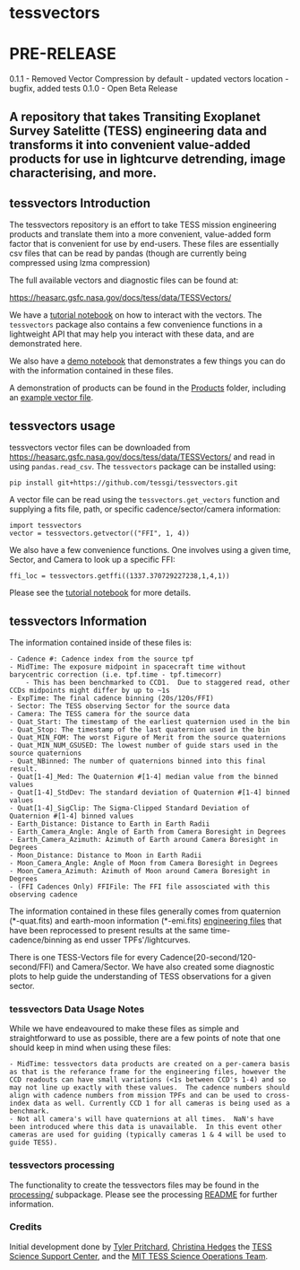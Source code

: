 # tessvectors 

# PRE-RELEASE 
0.1.1 - Removed Vector Compression by default
        - updated vectors location
        - bugfix, added tests
0.1.0 - Open Beta Release
## A repository that takes Transiting Exoplanet Survey Satelitte (TESS) engineering data and transforms it into convenient value-added products for use in lightcurve detrending, image characterising, and more.   

## tessvectors Introduction

The tessvectors repository is an effort to take TESS mission engineering products and translate them into a more convenient, value-added form factor that is convenient for use by end-users.  These files are essentially csv files that can be read by pandas (though are currently being compressed using lzma compression)

The full available vectors and diagnostic files can be found at:

https://heasarc.gsfc.nasa.gov/docs/tess/data/TESSVectors/

We have a [tutorial notebook](docs/tessvectors_tutorial.ipynb) on how to interact with the vectors.  The `tessvectors` package also contains a few convenience functions in a lightweight API that may help you interact with these data, and are demonstrated here. 

We also have a  [demo notebook](docs/tessvectors_demo.ipynb) that demonstrates a few things you can do with the information contained in these files.

A demonstration of products can be found in the [Products](Products/) folder, including an [example vector file](Products/Vectors/FFI_Cadence/TessVectors_S001_C4_FFI.csv).  

## tessvectors usage
tessvectors vector files can be downloaded from https://heasarc.gsfc.nasa.gov/docs/tess/data/TESSVectors/ and read in using `pandas.read_csv`.  The `tessvectors` package can be installed using:

```
pip install git+https://github.com/tessgi/tessvectors.git
```

A vector file can be read using the `tessvectors.get_vectors` function and supplying a fits file, path, or specific cadence/sector/camera information:

```
import tessvectors
vector = tessvectors.getvector(("FFI", 1, 4))
```

We also have a few convenience functions.  One involves using a given time, Sector, and Camera to look up a specific FFI:

```
ffi_loc = tessvectors.getffi((1337.370729227238,1,4,1))
```

Please see the [tutorial notebook](docs/tessvectors_tutorial.ipynb) for more details.  

## tessvectors Information
The information contained inside of these files is:

    - Cadence #: Cadence index from the source tpf
    - MidTime: The exposure midpoint in spacecraft time without barycentric correction (i.e. tpf.time - tpf.timecorr)
        - This has been benchmarked to CCD1.  Due to staggered read, other CCDs midpoints might differ by up to ~1s
    - ExpTime: The final cadence binning (20s/120s/FFI)
    - Sector: The TESS observing Sector for the source data
    - Camera: The TESS camera for the source data
    - Quat_Start: The timestamp of the earliest quaternion used in the bin
    - Quat_Stop: The timestamp of the last quaternion used in the bin
    - Quat_MIN_FOM: The worst Figure of Merit from the source quaternions
    - Quat_MIN_NUM_GSUSED: The lowest number of guide stars used in the source quaternions
    - Quat_NBinned: The number of quaternions binned into this final result.
    - Quat[1-4]_Med: The Quaternion #[1-4] median value from the binned values 
    - Quat[1-4]_StdDev: The standard deviation of Quaternion #[1-4] binned values
    - Quat[1-4]_SigClip: The Sigma-Clipped Standard Deviation of Quaternion #[1-4] binned values
    - Earth_Distance: Distance to Earth in Earth Radii
    - Earth_Camera_Angle: Angle of Earth from Camera Boresight in Degrees
    - Earth_Camera_Azimuth: Azimuth of Earth around Camera Boresight in Degrees
    - Moon_Distance: Distance to Moon in Earth Radii
    - Moon_Camera_Angle: Angle of Moon from Camera Boresight in Degrees
    - Moon_Camera_Azimuth: Azimuth of Moon around Camera Boresight in Degrees
    - (FFI Cadences Only) FFIFile: The FFI file assosciated with this observing cadence 

The information contained in these files generally comes from quaternion (\*-quat.fits) and earth-moon information (\*-emi.fits) [engineering files](https://archive.stsci.edu/missions-and-data/tess/data-products.html#mod_eng) that have been reprocessed to present results at the same time-cadence/binning as end usser TPFs'/lightcurves.

There is one TESS-Vectors file for every Cadence(20-second/120-second/FFI) and Camera/Sector.  We have also created some diagnostic plots to help guide the understanding of TESS observations for a given sector.  

### tessvectors Data Usage Notes
While we have endeavoured to make these files as simple and straightforward to use as possible, there are a few points of note that one should keep in mind when using these files: 

    - MidTime: tessvectors data products are created on a per-camera basis as that is the referance frame for the engineering files, however the CCD readouts can have small variations (<1s between CCD's 1-4) and so may not line up exactly with these values.  The cadence numbers should align with cadence numbers from mission TPFs and can be used to cross-index data as well. Currently CCD 1 for all cameras is being used as a benchmark.
    - Not all camera's will have quaternions at all times.  NaN's have been introduced where this data is unavailable.  In this event other cameras are used for guiding (typically cameras 1 & 4 will be used to guide TESS).

### tessvectors processing
The functionality to create the tessvectors files may be found in the [processing/](src/tessvectors/processing/) subpackage.  Please see the processing [README](src/tessvectors/processing/README.md) for further information.  

### Credits

Initial development done by [Tyler Pritchard](https://github.com/tylerapritchard), [Christina Hedges](https://github.com/christinahedges) the [TESS Science Support Center](https://heasarc.gsfc.nasa.gov/docs/tess/), and the [MIT TESS Science Operations Team](https://tess.mit.edu/). 
